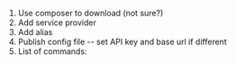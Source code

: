 1.  Use composer to download (not sure?)
2.  Add service provider
3.  Add alias
4. 	Publish config file -- set API key and base url if different
5.  List of commands:


